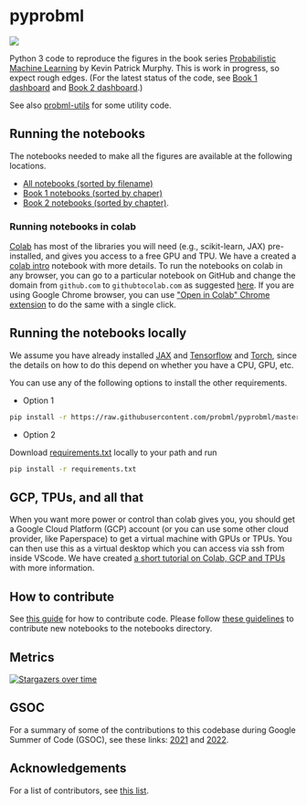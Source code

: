 # pyprobml

<img src="https://img.shields.io/github/stars/probml/pyprobml?style=social">


Python 3 code to reproduce the figures in the book series [Probabilistic Machine Learning](https://probml.github.io/pml-book/) by Kevin Patrick Murphy.
This is work in progress, so expect rough edges.
(For the latest status of the code,
see [Book 1 dashboard](https://github.com/probml/pyprobml/blob/workflow_testing_indicator/dashboard_figures_book1.md)
and [Book 2 dashboard](https://github.com/probml/pyprobml/blob/workflow_testing_indicator/dashboard_figures_book2.md).)

See also [probml-utils](https://github.com/probml/probml-utils) for some utility code.

## Running the notebooks


The notebooks needed to make all the figures are available at the following locations.

* [All notebooks (sorted by filename)](https://probml.github.io/notebooks)
* [Book 1 notebooks (sorted by chaper)](https://github.com/probml/pyprobml/tree/master/notebooks/book1)
* [Book 2 notebooks (sorted by chapter)](https://github.com/probml/pyprobml/tree/master/notebooks/book2). 



### Running notebooks in colab

[Colab](https://colab.research.google.com/notebooks/intro.ipynb) has most of the libraries you will need (e.g., scikit-learn,  JAX) pre-installed, and gives you access to a free GPU and TPU. We have a created a 
[colab intro](https://colab.research.google.com/github/probml/pyprobml/blob/master/notebooks/misc/colab_intro.ipynb)
notebook with more details. To run the notebooks on colab in any browser, you can go to a particular notebook on GitHub and change the domain from `github.com` to `githubtocolab.com` as suggested [here](https://stackoverflow.com/a/67344477/13330701). If you are using Google Chrome browser, you can use ["Open in Colab" Chrome extension](https://chrome.google.com/webstore/detail/open-in-colab/iogfkhleblhcpcekbiedikdehleodpjo) to do the same with a single click.

## Running the notebooks locally 

We assume you have already installed [JAX](https://github.com/google/jax#installation) and
[Tensorflow](https://www.tensorflow.org/install) and [Torch](https://pytorch.org/),
since the details on how to do this depend on whether you have a CPU, GPU, etc.

You can use any of the following options to install the other requirements.

* Option 1

```bash
pip install -r https://raw.githubusercontent.com/probml/pyprobml/master/requirements.txt
```

* Option 2

Download [requirements.txt](https://github.com/probml/pyprobml/blob/master/requirements.txt) locally to your path and run

```bash
pip install -r requirements.txt
```

## GCP, TPUs, and all that

When you want more power or control than colab gives you,
you should get a Google Cloud Platform (GCP) account
(or you can use some other cloud provider, like Paperspace)
to get a virtual machine with GPUs or TPUs.
You can then use this as a virtual desktop which you can access via ssh from inside VScode.
We have created [a short tutorial on Colab, GCP and TPUs](https://github.com/probml/pyprobml/blob/master/notebooks/tutorials/colab_gcp_tpu_tutorial.md) with more information.


## How to contribute

See [this guide](https://github.com/probml/pyprobml/blob/master/CONTRIBUTING.md) for how to contribute code. Please follow [these guidelines](https://github.com/probml/pyprobml/blob/master/notebooks/README.md) to contribute new notebooks to the notebooks directory.


## Metrics

[![Stargazers over time](https://starchart.cc/probml/pyprobml.svg)](https://starchart.cc/probml/pyprobml)

## GSOC 

For a summary of some of the contributions to this codebase during Google Summer of Code (GSOC),
see  these links: [2021](https://probml.github.io/pml-book/gsoc/gsoc2021.html)
and [2022](https://probml.github.io/pml-book/gsoc/gsoc2022.html).





<h2><a id="acknowledgements"></a>Acknowledgements</h2>

For a list of contributors, see
[this list](https://github.com/probml/pyprobml/graphs/contributors).
